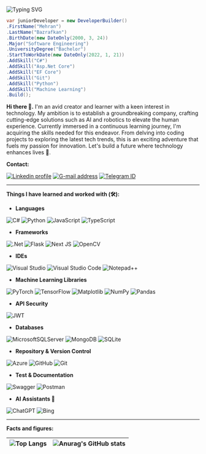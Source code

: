 ![Typing SVG](https://readme-typing-svg.demolab.com?font=Source+Code+Pro&duration=2000&pause=500&color=F27F0C&background=053F5C&center=true&vCenter=true&random=false&width=1000&lines=Hello%F0%9F%91%8B;Welcome+to+my+Github+profile!%F0%9F%9A%80;My+name+is+Mehran%F0%9F%98%83;I+am+a+.Net+Backend+developer%F0%9F%91%A8%E2%80%8D%F0%9F%92%BB;Currently+studying+advanced+backend+topics%2C;and+machine+learning+algorithms%F0%9F%93%9A;Trying+to+become+an+AI+engineer%F0%9F%A4%96%F0%9F%92%BB)

```csharp
var juniorDeveloper = new DeveloperBuilder()
.FirstName("Mehran")
.LastName("Bazrafkan")
.BirthDate(new DateOnly(2000, 3, 24))
.Major("Software Engineering")
.UniversityDegree("Bachelor")
.StartToWorkDate(new DateOnly(2022, 1, 21))
.AddSkill("C#")
.AddSkill("Asp.Net Core")
.AddSkill("EF Core")
.AddSkill("Git")
.AddSkill("Python")
.AddSkill("Machine Learning")
.Build();
```

**Hi there 👋.**
I'm an avid creator and learner with a keen interest in technology. My ambition is to establish a groundbreaking company, crafting cutting-edge solutions such as AI and robotics to elevate the human experience. Currently immersed in a continuous learning journey, I'm acquiring the skills needed for this endeavor. From delving into coding projects to exploring the latest tech trends, this is an exciting adventure that fuels my passion for innovation. Let's build a future where technology enhances lives 🚀.

**Contact:**

[![Linkedin profile](https://img.shields.io/badge/LinkedIn-0A66C2?logo=linkedin&logoColor=white&style=for-the-badge&link=https://www.linkedin.com/in/mehran-bazrafkan)](https://www.linkedin.com/in/mehran-bazrafkan) [![G-mail address](https://img.shields.io/badge/Gmail-D14836?logo=gmail&logoColor=white&style=for-the-badge&link=mailto:mhrn.bzrafkn.dev@gmail.com)](mailto:mhrn.bzrafkn.dev@gmail.com) [![Telegram ID](https://img.shields.io/badge/Telegram-2CA5E0?logo=telegram&logoColor=white&style=for-the-badge&link=https://t.me/MhrnBzrafknDev)](https://t.me/MhrnBzrafknDev)

***

**Things I have learned and worked with (🛠):**

- **Languages**

![C#](https://img.shields.io/badge/c%23-%23239120.svg?style=for-the-badge&logo=c-sharp&logoColor=white) ![Python](https://img.shields.io/badge/python-3670A0?style=for-the-badge&logo=python&logoColor=ffdd54) ![JavaScript](https://img.shields.io/badge/javascript-%23323330.svg?style=for-the-badge&logo=javascript&logoColor=%23F7DF1E) ![TypeScript](https://img.shields.io/badge/typescript-%23007ACC.svg?style=for-the-badge&logo=typescript&logoColor=white)

- **Frameworks**

![.Net](https://img.shields.io/badge/.NET-5C2D91?style=for-the-badge&logo=.net&logoColor=white) ![Flask](https://img.shields.io/badge/flask-%23000.svg?style=for-the-badge&logo=flask&logoColor=white) ![Next JS](https://img.shields.io/badge/Next-black?style=for-the-badge&logo=next.js&logoColor=white) ![OpenCV](https://img.shields.io/badge/opencv-%23white.svg?style=for-the-badge&logo=opencv&logoColor=white) 

- **IDEs**

![Visual Studio](https://img.shields.io/badge/Visual%20Studio-5C2D91.svg?style=for-the-badge&logo=visual-studio&logoColor=white) ![Visual Studio Code](https://img.shields.io/badge/Visual%20Studio%20Code-0078d7.svg?style=for-the-badge&logo=visual-studio-code&logoColor=white)  ![Notepad++](https://img.shields.io/badge/Notepad++-90E59A.svg?style=for-the-badge&logo=notepad%2b%2b&logoColor=black)

- **Machine Learning Libraries**

![PyTorch](https://img.shields.io/badge/PyTorch-%23EE4C2C.svg?style=for-the-badge&logo=PyTorch&logoColor=white) ![TensorFlow](https://img.shields.io/badge/TensorFlow-%23FF6F00.svg?style=for-the-badge&logo=TensorFlow&logoColor=white) ![Matplotlib](https://img.shields.io/badge/Matplotlib-%23ffffff.svg?style=for-the-badge&logo=Matplotlib&logoColor=black) ![NumPy](https://img.shields.io/badge/numpy-%23013243.svg?style=for-the-badge&logo=numpy&logoColor=white) ![Pandas](https://img.shields.io/badge/pandas-%23150458.svg?style=for-the-badge&logo=pandas&logoColor=white)

- **API Security**

![JWT](https://img.shields.io/badge/JWT-black?style=for-the-badge&logo=JSON%20web%20tokens)

- **Databases**

![MicrosoftSQLServer](https://img.shields.io/badge/Microsoft%20SQL%20Server-CC2927?style=for-the-badge&logo=microsoft%20sql%20server&logoColor=white) ![MongoDB](https://img.shields.io/badge/MongoDB-%234ea94b.svg?style=for-the-badge&logo=mongodb&logoColor=white) ![SQLite](https://img.shields.io/badge/sqlite-%2307405e.svg?style=for-the-badge&logo=sqlite&logoColor=white)

- **Repository & Version Control**

![Azure](https://img.shields.io/badge/azure-%230072C6.svg?style=for-the-badge&logo=microsoftazure&logoColor=white) ![GitHub](https://img.shields.io/badge/github-%23121011.svg?style=for-the-badge&logo=github&logoColor=white) ![Git](https://img.shields.io/badge/git-%23F05033.svg?style=for-the-badge&logo=git&logoColor=white)

- **Test & Documentation**

![Swagger](https://img.shields.io/badge/-Swagger-%23Clojure?style=for-the-badge&logo=swagger&logoColor=white) ![Postman](https://img.shields.io/badge/Postman-FF6C37?style=for-the-badge&logo=postman&logoColor=white)

- **AI Assistants 🧠**

![ChatGPT](https://img.shields.io/badge/chatGPT-74aa9c?style=for-the-badge&logo=openai&logoColor=white) ![Bing](https://img.shields.io/badge/Microsoft%20Bing-258FFA?style=for-the-badge&logo=Microsoft%20Bing&logoColor=white)

***
**Facts and figures:**

|![Top Langs](https://github-readme-stats.vercel.app/api/top-langs/?username=mhrnbzrafkn&layout=donut-vertical&theme=light)|![Anurag's GitHub stats](https://github-readme-stats.vercel.app/api?username=mhrnbzrafkn&show_icons=true&theme=light)|
| ------------- | ------------- |
